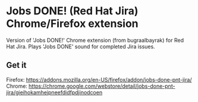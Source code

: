# Jobs DONE! (Red Hat Jira) Chrome/Firefox extension
Version of 'Jobs DONE!' Chrome extension (from bugraalbayrak) for Red Hat Jira. Plays 'Jobs DONE' sound for completed Jira issues.

## Get it
Firefox: https://addons.mozilla.org/en-US/firefox/addon/jobs-done-pnt-jira/  
Chrome: https://chrome.google.com/webstore/detail/jobs-done-pnt-jira/gieihokamhejpneefdidfpdjinodcoen

